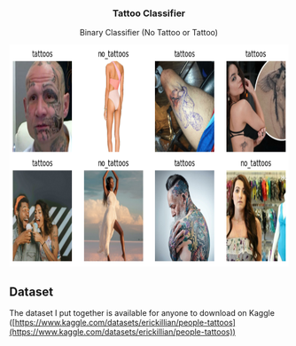 <!-- Improved compatibility of back to top link: See: https://github.com/othneildrew/Best-README-Template/pull/73 -->
<a name="readme-top"></a>
<!--
*** Thanks for checking out the Best-README-Template. If you have a suggestion
*** that would make this better, please fork the repo and create a pull request
*** or simply open an issue with the tag "enhancement".
*** Don't forget to give the project a star!
*** Thanks again! Now go create something AMAZING! :D
-->



<!-- PROJECT SHIELDS -->
<!--
*** I'm using markdown "reference style" links for readability.
*** Reference links are enclosed in brackets [ ] instead of parentheses ( ).
*** See the bottom of this document for the declaration of the reference variables
*** for contributors-url, forks-url, etc. This is an optional, concise syntax you may use.
*** https://www.markdownguide.org/basic-syntax/#reference-style-links
-->
<!-- [![Contributors][contributors-shield]][contributors-url]
[![Forks][forks-shield]][forks-url]
[![Stargazers][stars-shield]][stars-url]
[![Issues][issues-shield]][issues-url]
[![MIT License][license-shield]][license-url]
[![LinkedIn][linkedin-shield]][linkedin-url] -->



<!-- PROJECT LOGO -->
<div align="center">
  <h3 align="center">Tattoo Classifier</h3>

  <p align="center">
    Binary Classifier (No Tattoo or Tattoo)
    <!-- <a href="https://github.com/othneildrew/Best-README-Template"><strong>Explore the docs »</strong></a> -->
    <!-- <a href="https://github.com/othneildrew/Best-README-Template">View Demo</a> -->
    <!-- <a href="https://github.com/othneildrew/Best-README-Template/issues">Report Bug</a> -->
    <!-- <a href="https://github.com/othneildrew/Best-README-Template/issues">Request Feature</a> -->
  </p>
  <a href="https://github.com/erickillian/tattoo_classifier">
    <img src="images/tattoo_classifier.png" alt="Logo" width="800" height="400">
  </a>
</div>


## Dataset
The dataset I put together is available for anyone to download on Kaggle ([https://www.kaggle.com/datasets/erickillian/people-tattoos](https://www.kaggle.com/datasets/erickillian/people-tattoos))


<!-- TABLE OF CONTENTS -->
<!-- <details>
  <summary>Table of Contents</summary>
  <ol>
    <li>
      <a href="#about-the-project">About The Project</a>
      <ul>
        <li><a href="#built-with">Built With</a></li>
      </ul>
    </li>
    <li>
      <a href="#getting-started">Getting Started</a>
      <ul>
        <li><a href="#prerequisites">Prerequisites</a></li>
        <li><a href="#installation">Installation</a></li>
      </ul>
    </li>
    <li><a href="#usage">Usage</a></li>
    <li><a href="#roadmap">Roadmap</a></li>
    <li><a href="#contributing">Contributing</a></li>
    <li><a href="#license">License</a></li>
    <li><a href="#contact">Contact</a></li>
    <li><a href="#acknowledgments">Acknowledgments</a></li>
  </ol>
</details> -->
